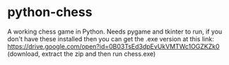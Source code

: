# python-chess
A working chess game in Python. Needs pygame and tkinter to run, if you don't have these installed then you can get the .exe version at this link: https://drive.google.com/open?id=0B03TsEd3dpEvUkVMTWc1OGZKZk0 (download, extract the zip and then run chess.exe)
